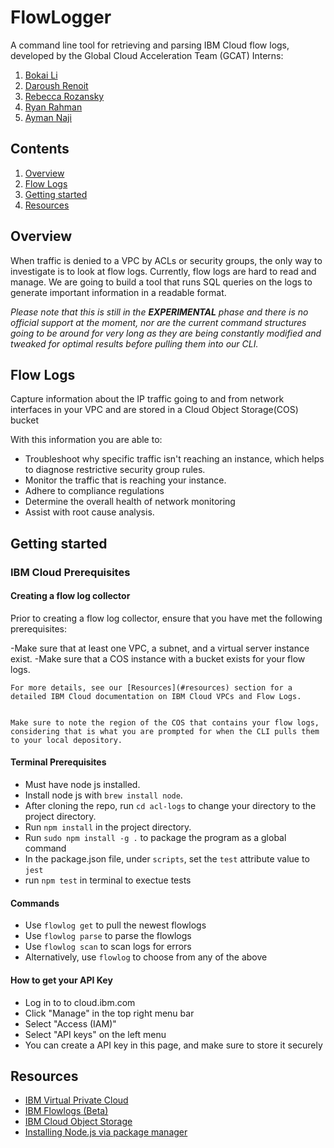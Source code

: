 # FlowLogger

A command line tool for retrieving and parsing IBM Cloud flow logs, developed by the Global Cloud Acceleration Team (GCAT) Interns:

1. [Bokai Li](https://w3.ibm.com/bluepages/profile.html?uid=3J3716897)
2. [Daroush Renoit](https://w3.ibm.com/bluepages/profile.html?uid=3J3840897)
3. [Rebecca Rozansky](https://w3.ibm.com/bluepages/profile.html?uid=4J8111897)
4. [Ryan Rahman](https://w3.ibm.com/bluepages/profile.html?uid=3J3694897)
5. [Ayman Naji](https://w3.ibm.com/bluepages/profile.html?uid=3J3712897)

## Contents

1. [Overview](#overview)
2. [Flow Logs](#flow-logs)
3. [Getting started](#getting-started)
4. [Resources](#resources)

## Overview

When traffic is denied to a VPC by ACLs or security groups, the only way to investigate is to look at flow logs. Currently, flow logs are hard to read and manage. We are going to build a tool that runs SQL queries on the logs to generate important information in a readable format.

_Please note that this is still in the **EXPERIMENTAL** phase and there is no official support at the moment, nor are the current command structures going to be around for very long as they are being constantly modified and tweaked for optimal results before pulling them into our CLI._

## Flow Logs

Capture information about the IP traffic going to and from network interfaces in your VPC and are stored in a Cloud Object Storage(COS) bucket

With this information you are able to:

- Troubleshoot why specific traffic isn't reaching an instance, which helps to diagnose restrictive security group rules.
- Monitor the traffic that is reaching your instance.
- Adhere to compliance regulations
- Determine the overall health of network monitoring
- Assist with root cause analysis.

## Getting started

### IBM Cloud Prerequisites

#### Creating a flow log collector

Prior to creating a flow log collector, ensure that you have met the following prerequisites:

-Make sure that at least one VPC, a subnet, and a virtual server instance exist.
-Make sure that a COS instance with a bucket exists for your flow logs.

    For more details, see our [Resources](#resources) section for a detailed IBM Cloud documentation on IBM Cloud VPCs and Flow Logs.


    Make sure to note the region of the COS that contains your flow logs, considering that is what you are prompted for when the CLI pulls them to your local depository.

#### Terminal Prerequisites

- Must have node js installed.
- Install node js with `brew install node`.
- After cloning the repo, run `cd acl-logs` to change your directory to the project directory.
- Run `npm install` in the project directory.
- Run `sudo npm install -g .` to package the program as a global command
- In the package.json file, under `scripts`, set the `test` attribute value to `jest`
- run `npm test` in terminal to exectue tests


#### Commands

- Use `flowlog get` to pull the newest flowlogs
- Use `flowlog parse` to parse the flowlogs
- Use `flowlog scan` to scan logs for errors
- Alternatively, use `flowlog` to choose from any of the above

#### How to get your API Key

- Log in to to cloud.ibm.com
- Click "Manage" in the top right menu bar
- Select "Access (IAM)"
- Select "API keys" on the left menu
- You can create a API key in this page, and make sure to store it securely

## Resources

- [IBM Virtual Private Cloud](https://cloud.ibm.com/docs/vpc?topic=vpc-getting-started)
- [IBM Flowlogs (Beta)](https://cloud.ibm.com/docs/vpc?topic=vpc-flow-logs&locale=en)
- [IBM Cloud Object Storage](https://cloud.ibm.com/docs/cloud-object-storage?topic=cloud-object-storage-getting-started-cloud-object-storage) 
- [Installing Node.js via package manager](https://nodejs.org/en/download/package-manager/) 
